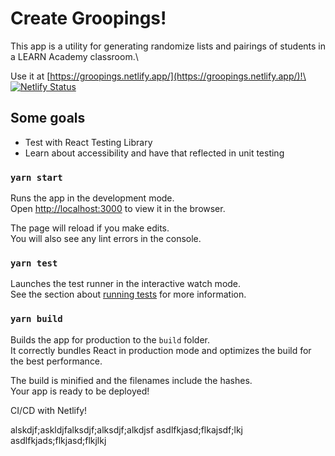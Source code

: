 # Create Groopings!

This app is a utility for generating randomize lists and pairings of students in a LEARN Academy classroom.\

Use it at [https://groopings.netlify.app/](https://groopings.netlify.app/)!\
[![Netlify Status](https://api.netlify.com/api/v1/badges/80f6ec64-a98b-4f1f-b2ac-f78110259d8c/deploy-status)](https://app.netlify.com/sites/groopings/deploys)

## Some goals
- Test with React Testing Library
- Learn about accessibility and have that reflected in unit testing

### `yarn start`

Runs the app in the development mode.\
Open [http://localhost:3000](http://localhost:3000) to view it in the browser.

The page will reload if you make edits.\
You will also see any lint errors in the console.

### `yarn test`

Launches the test runner in the interactive watch mode.\
See the section about [running tests](https://facebook.github.io/create-react-app/docs/running-tests) for more information.

### `yarn build`

Builds the app for production to the `build` folder.\
It correctly bundles React in production mode and optimizes the build for the best performance.

The build is minified and the filenames include the hashes.\
Your app is ready to be deployed!

CI/CD with Netlify!


alskdjf;askldjfalksdjf;alksdjf;alkdjsf
asdlfkjasd;flkajsdf;lkj
asdlfkjads;flkjasd;flkjlkj